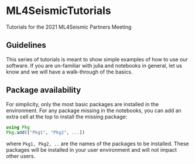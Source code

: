 # ML4SeismicTutorials

Tutorials for the 2021 ML4Seismic Partners Meeting


## Guidelines

This series of tutorials is meant to show simple examples of how to use our software. If you are un-familiar with julia and notebooks in general, let us know and we will have a walk-through of the basics.

## Package availability

For simplicity, only the most basic packages are installed in the environment. For any package missing in the notebooks, you can add an extra cell at the top to install the missing package:

```julia
using Pkg
Pkg.add(["Pkg1", "Pkg2", ...])
```

where `Pkg1, Pkg2, ..` are the names of the packages to be installed. These packages will be installed in your user environment and will not impact other users.
